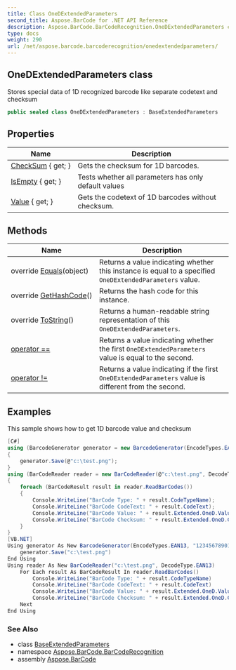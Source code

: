 ```yaml
---
title: Class OneDExtendedParameters
second_title: Aspose.BarCode for .NET API Reference
description: Aspose.BarCode.BarCodeRecognition.OneDExtendedParameters class. Stores special data of 1D recognized barcode like separate codetext and checksum
type: docs
weight: 290
url: /net/aspose.barcode.barcoderecognition/onedextendedparameters/
---
```

## OneDExtendedParameters class

Stores special data of 1D recognized barcode like separate codetext and checksum

```csharp
public sealed class OneDExtendedParameters : BaseExtendedParameters
```

## Properties

| Name | Description |
| --- | --- |
| [CheckSum](../../aspose.barcode.barcoderecognition/onedextendedparameters/checksum/) { get; } | Gets the checksum for 1D barcodes. |
| [IsEmpty](../../aspose.barcode.barcoderecognition/baseextendedparameters/isempty/) { get; } | Tests whether all parameters has only default values |
| [Value](../../aspose.barcode.barcoderecognition/onedextendedparameters/value/) { get; } | Gets the codetext of 1D barcodes without checksum. |

## Methods

| Name | Description |
| --- | --- |
| override [Equals](../../aspose.barcode.barcoderecognition/onedextendedparameters/equals/)(object) | Returns a value indicating whether this instance is equal to a specified `OneDExtendedParameters` value. |
| override [GetHashCode](../../aspose.barcode.barcoderecognition/onedextendedparameters/gethashcode/)() | Returns the hash code for this instance. |
| override [ToString](../../aspose.barcode.barcoderecognition/onedextendedparameters/tostring/)() | Returns a human-readable string representation of this `OneDExtendedParameters`. |
| [operator ==](../../aspose.barcode.barcoderecognition/onedextendedparameters/op_equality/) | Returns a value indicating whether the first `OneDExtendedParameters` value is equal to the second. |
| [operator !=](../../aspose.barcode.barcoderecognition/onedextendedparameters/op_inequality/) | Returns a value indicating if the first `OneDExtendedParameters` value is different from the second. |

## Examples

This sample shows how to get 1D barcode value and checksum

```csharp
[C#]
using (BarcodeGenerator generator = new BarcodeGenerator(EncodeTypes.EAN13, "1234567890128"))
{
    generator.Save(@"c:\test.png");
}
using (BarCodeReader reader = new BarCodeReader(@"c:\test.png", DecodeType.EAN13))
{
    foreach (BarCodeResult result in reader.ReadBarCodes())
    {
        Console.WriteLine("BarCode Type: " + result.CodeTypeName);
        Console.WriteLine("BarCode CodeText: " + result.CodeText);
        Console.WriteLine("BarCode Value: " + result.Extended.OneD.Value);
        Console.WriteLine("BarCode Checksum: " + result.Extended.OneD.CheckSum);
    }
}
[VB.NET]
Using generator As New BarcodeGenerator(EncodeTypes.EAN13, "1234567890128")
    generator.Save("c:\test.png")
End Using
Using reader As New BarCodeReader("c:\test.png", DecodeType.EAN13)
    For Each result As BarCodeResult In reader.ReadBarCodes()
        Console.WriteLine("BarCode Type: " + result.CodeTypeName)
        Console.WriteLine("BarCode CodeText: " + result.CodeText)
        Console.WriteLine("BarCode Value: " + result.Extended.OneD.Value)
        Console.WriteLine("BarCode Checksum: " + result.Extended.OneD.CheckSum)
    Next
End Using
```

### See Also

* class [BaseExtendedParameters](../baseextendedparameters/)
* namespace [Aspose.BarCode.BarCodeRecognition](../../aspose.barcode.barcoderecognition/)
* assembly [Aspose.BarCode](../../)


